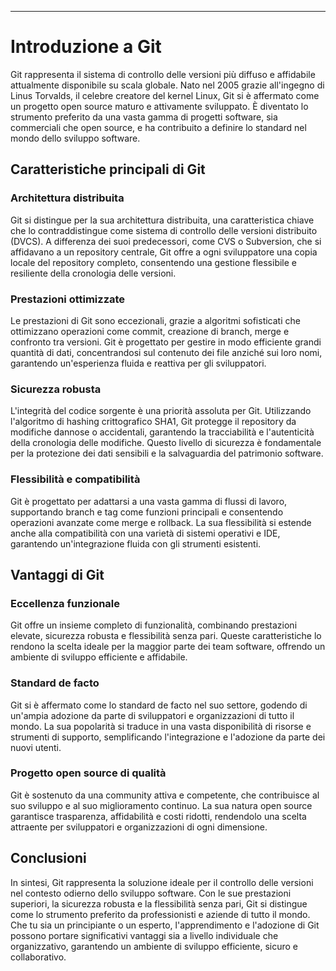 
---

# Introduzione a Git

Git rappresenta il sistema di controllo delle versioni più diffuso e affidabile attualmente disponibile su scala globale. Nato nel 2005 grazie all'ingegno di Linus Torvalds, il celebre creatore del kernel Linux, Git si è affermato come un progetto open source maturo e attivamente sviluppato. È diventato lo strumento preferito da una vasta gamma di progetti software, sia commerciali che open source, e ha contribuito a definire lo standard nel mondo dello sviluppo software.

## Caratteristiche principali di Git

### Architettura distribuita
Git si distingue per la sua architettura distribuita, una caratteristica chiave che lo contraddistingue come sistema di controllo delle versioni distribuito (DVCS). A differenza dei suoi predecessori, come CVS o Subversion, che si affidavano a un repository centrale, Git offre a ogni sviluppatore una copia locale del repository completo, consentendo una gestione flessibile e resiliente della cronologia delle versioni.

### Prestazioni ottimizzate
Le prestazioni di Git sono eccezionali, grazie a algoritmi sofisticati che ottimizzano operazioni come commit, creazione di branch, merge e confronto tra versioni. Git è progettato per gestire in modo efficiente grandi quantità di dati, concentrandosi sul contenuto dei file anziché sui loro nomi, garantendo un'esperienza fluida e reattiva per gli sviluppatori.

### Sicurezza robusta
L'integrità del codice sorgente è una priorità assoluta per Git. Utilizzando l'algoritmo di hashing crittografico SHA1, Git protegge il repository da modifiche dannose o accidentali, garantendo la tracciabilità e l'autenticità della cronologia delle modifiche. Questo livello di sicurezza è fondamentale per la protezione dei dati sensibili e la salvaguardia del patrimonio software.

### Flessibilità e compatibilità
Git è progettato per adattarsi a una vasta gamma di flussi di lavoro, supportando branch e tag come funzioni principali e consentendo operazioni avanzate come merge e rollback. La sua flessibilità si estende anche alla compatibilità con una varietà di sistemi operativi e IDE, garantendo un'integrazione fluida con gli strumenti esistenti.

## Vantaggi di Git

### Eccellenza funzionale
Git offre un insieme completo di funzionalità, combinando prestazioni elevate, sicurezza robusta e flessibilità senza pari. Queste caratteristiche lo rendono la scelta ideale per la maggior parte dei team software, offrendo un ambiente di sviluppo efficiente e affidabile.

### Standard de facto
Git si è affermato come lo standard de facto nel suo settore, godendo di un'ampia adozione da parte di sviluppatori e organizzazioni di tutto il mondo. La sua popolarità si traduce in una vasta disponibilità di risorse e strumenti di supporto, semplificando l'integrazione e l'adozione da parte dei nuovi utenti.

### Progetto open source di qualità
Git è sostenuto da una community attiva e competente, che contribuisce al suo sviluppo e al suo miglioramento continuo. La sua natura open source garantisce trasparenza, affidabilità e costi ridotti, rendendolo una scelta attraente per sviluppatori e organizzazioni di ogni dimensione.

## Conclusioni

In sintesi, Git rappresenta la soluzione ideale per il controllo delle versioni nel contesto odierno dello sviluppo software. Con le sue prestazioni superiori, la sicurezza robusta e la flessibilità senza pari, Git si distingue come lo strumento preferito da professionisti e aziende di tutto il mondo. Che tu sia un principiante o un esperto, l'apprendimento e l'adozione di Git possono portare significativi vantaggi sia a livello individuale che organizzativo, garantendo un ambiente di sviluppo efficiente, sicuro e collaborativo.